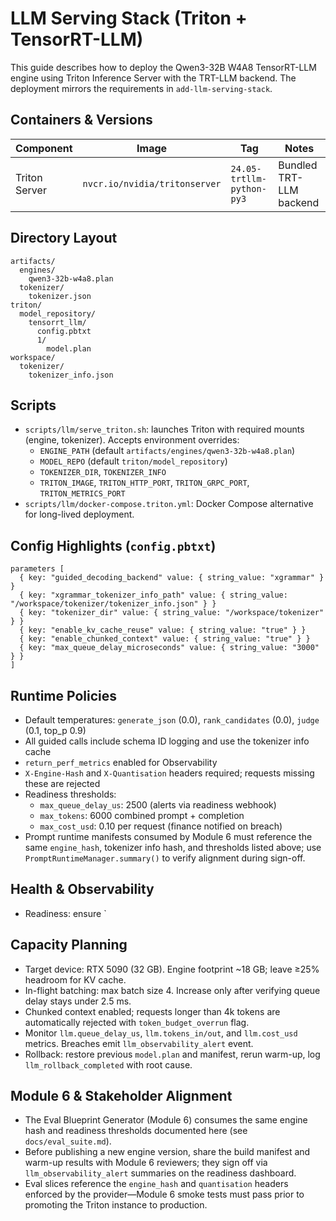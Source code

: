 # LLM Serving Stack (Triton + TensorRT-LLM)

This guide describes how to deploy the Qwen3-32B W4A8 TensorRT-LLM engine using Triton Inference Server with the TRT-LLM backend. The deployment mirrors the requirements in `add-llm-serving-stack`.

## Containers & Versions

| Component | Image | Tag | Notes |
| --- | --- | --- | --- |
| Triton Server | `nvcr.io/nvidia/tritonserver` | `24.05-trtllm-python-py3` | Bundled TRT-LLM backend |

## Directory Layout

```
artifacts/
  engines/
    qwen3-32b-w4a8.plan
  tokenizer/
    tokenizer.json
triton/
  model_repository/
    tensorrt_llm/
      config.pbtxt
      1/
        model.plan
workspace/
  tokenizer/
    tokenizer_info.json
```

## Scripts

- `scripts/llm/serve_triton.sh`: launches Triton with required mounts (engine, tokenizer). Accepts environment overrides:
  - `ENGINE_PATH` (default `artifacts/engines/qwen3-32b-w4a8.plan`)
  - `MODEL_REPO` (default `triton/model_repository`)
  - `TOKENIZER_DIR`, `TOKENIZER_INFO`
  - `TRITON_IMAGE`, `TRITON_HTTP_PORT`, `TRITON_GRPC_PORT`, `TRITON_METRICS_PORT`
- `scripts/llm/docker-compose.triton.yml`: Docker Compose alternative for long-lived deployment.

## Config Highlights (`config.pbtxt`)

```
parameters [
  { key: "guided_decoding_backend" value: { string_value: "xgrammar" } }
  { key: "xgrammar_tokenizer_info_path" value: { string_value: "/workspace/tokenizer/tokenizer_info.json" } }
  { key: "tokenizer_dir" value: { string_value: "/workspace/tokenizer" } }
  { key: "enable_kv_cache_reuse" value: { string_value: "true" } }
  { key: "enable_chunked_context" value: { string_value: "true" } }
  { key: "max_queue_delay_microseconds" value: { string_value: "3000" } }
]
```

## Runtime Policies

- Default temperatures: `generate_json` (0.0), `rank_candidates` (0.0), `judge` (0.1, top_p 0.9)
- All guided calls include schema ID logging and use the tokenizer info cache
- `return_perf_metrics` enabled for Observability
- `X-Engine-Hash` and `X-Quantisation` headers required; requests missing these are rejected
- Readiness thresholds:
  - `max_queue_delay_us`: 2500 (alerts via readiness webhook)
  - `max_tokens`: 6000 combined prompt + completion
  - `max_cost_usd`: 0.10 per request (finance notified on breach)
- Prompt runtime manifests consumed by Module 6 must reference the same `engine_hash`, tokenizer info hash, and thresholds listed above; use `PromptRuntimeManager.summary()` to verify alignment during sign-off.

## Health & Observability

- Readiness: ensure `

## Capacity Planning

- Target device: RTX 5090 (32 GB). Engine footprint ~18 GB; leave ≥25% headroom for KV cache.
- In-flight batching: max batch size 4. Increase only after verifying queue delay stays under 2.5 ms.
- Chunked context enabled; requests longer than 4k tokens are automatically rejected with `token_budget_overrun` flag.
- Monitor `llm.queue_delay_us`, `llm.tokens_in/out`, and `llm.cost_usd` metrics. Breaches emit `llm_observability_alert` event.
- Rollback: restore previous `model.plan` and manifest, rerun warm-up, log `llm_rollback_completed` with root cause.

## Module 6 & Stakeholder Alignment

- The Eval Blueprint Generator (Module 6) consumes the same engine hash and readiness thresholds documented here (see `docs/eval_suite.md`).
- Before publishing a new engine version, share the build manifest and warm-up results with Module 6 reviewers; they sign off via `llm_observability_alert` summaries on the readiness dashboard.
- Eval slices reference the `engine_hash` and `quantisation` headers enforced by the provider—Module 6 smoke tests must pass prior to promoting the Triton instance to production.
